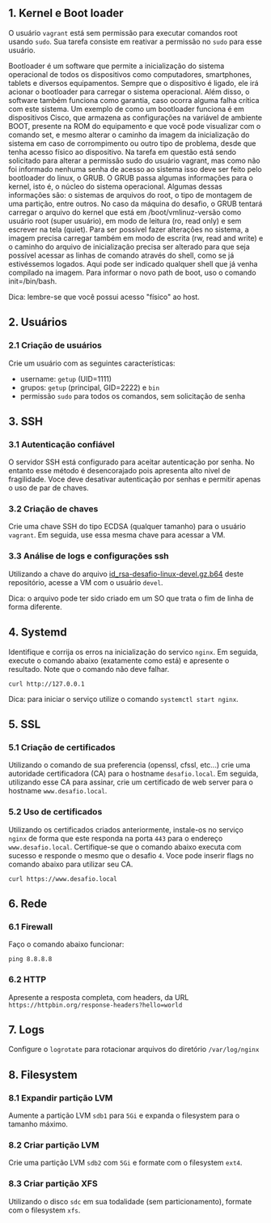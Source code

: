 ## 1. Kernel e Boot loader

O usuário `vagrant` está sem permissão para executar comandos root usando `sudo`.
Sua tarefa consiste em reativar a permissão no `sudo` para esse usuário.

  Bootloader é um software que permite a inicialização do sistema operacional de todos os dispositivos como computadores, smartphones, tablets e diversos equipamentos. Sempre que o dispositivo é ligado, ele irá acionar o bootloader para carregar o sistema operacional. Além disso, o software também funciona como garantia, caso ocorra alguma falha crítica com este sistema.
  Um exemplo de como um bootloader funciona é em dispositivos Cisco, que armazena as configurações na variável de ambiente BOOT, presente na ROM do equipamento e que você pode visualizar com o comando set, e mesmo alterar o caminho da imagem da inicialização do sistema em caso de corrompimento ou outro tipo de problema, desde que tenha acesso físico ao dispositivo.
  Na tarefa em questão está sendo solicitado para alterar a permissão sudo do usuário vagrant, mas como não foi informado nenhuma senha de acesso ao sistema isso deve ser feito pelo bootloader do linux, o GRUB.
  O GRUB passa algumas informações para o kernel, isto é, o núcleo do sistema operacional. Algumas dessas informações são: o sistemas de arquivos do root, o tipo de montagem de uma partição, entre outros. No caso da máquina do desafio, o GRUB tentará carregar o arquivo do kernel que está em /boot/vmlinuz-versão como usuário root (super usuário), em modo de leitura (ro, read only) e sem escrever na tela (quiet).
  Para ser possível fazer alterações no sistema, a imagem precisa carregar também em modo de escrita (rw, read and write) e o caminho do arquivo de inicialização precisa ser alterado para que seja possível acessar as linhas de comando através do shell, como se já estivéssemos logados. Aqui pode ser indicado qualquer shell que já venha compilado na imagem. Para informar o novo path de boot, uso o comando init=/bin/bash.
  
  



Dica: lembre-se que você possui acesso "físico" ao host.

## 2. Usuários

### 2.1 Criação de usuários

Crie um usuário com as seguintes características:

- username: `getup` (UID=1111)
- grupos: `getup` (principal, GID=2222) e `bin`
- permissão `sudo` para todos os comandos, sem solicitação de senha

## 3. SSH

### 3.1 Autenticação confiável

O servidor SSH está configurado para aceitar autenticação por senha. No entanto esse método é desencorajado
pois apresenta alto nivel de fragilidade. Voce deve desativar autenticação por senhas e permitir apenas o uso
de par de chaves.

### 3.2 Criação de chaves

Crie uma chave SSH do tipo ECDSA (qualquer tamanho) para o usuário `vagrant`. Em seguida, use essa mesma chave
para acessar a VM.

### 3.3 Análise de logs e configurações ssh

Utilizando a chave do arquivo [id_rsa-desafio-linux-devel.gz.b64](id_rsa-desafio-linux-devel.gz.b64) deste repositório, acesse a VM com o usuário `devel`.

Dica: o arquivo pode ter sido criado em um SO que trata o fim de linha de forma diferente.

## 4. Systemd

Identifique e corrija os erros na inicialização do servico `nginx`.
Em seguida, execute o comando abaixo (exatamente como está) e apresente o resultado.
Note que o comando não deve falhar.

```
curl http://127.0.0.1
```

Dica: para iniciar o serviço utilize o comando `systemctl start nginx`.

## 5. SSL

### 5.1 Criação de certificados

Utilizando o comando de sua preferencia (openssl, cfssl, etc...) crie uma autoridade certificadora (CA) para o hostname `desafio.local`.
Em seguida, utilizando esse CA para assinar, crie um certificado de web server para o hostname `www.desafio.local`.

### 5.2 Uso de certificados

Utilizando os certificados criados anteriormente, instale-os no serviço `nginx` de forma que este responda na porta `443` para o endereço
`www.desafio.local`. Certifique-se que o comando abaixo executa com sucesso e responde o mesmo que o desafio `4`. Voce pode inserir flags no comando
abaixo para utilizar seu CA.

```
curl https://www.desafio.local
```

## 6. Rede

### 6.1 Firewall

Faço o comando abaixo funcionar:

```
ping 8.8.8.8
```

### 6.2 HTTP

Apresente a resposta completa, com headers, da URL `https://httpbin.org/response-headers?hello=world`

## 7. Logs

Configure o `logrotate` para rotacionar arquivos do diretório `/var/log/nginx`

## 8. Filesystem

### 8.1 Expandir partição LVM

Aumente a partição LVM `sdb1` para `5Gi` e expanda o filesystem para o tamanho máximo.

### 8.2 Criar partição LVM

Crie uma partição LVM `sdb2` com `5Gi` e formate com o filesystem `ext4`.

### 8.3 Criar partição XFS

Utilizando o disco `sdc` em sua todalidade (sem particionamento), formate com o filesystem `xfs`.
